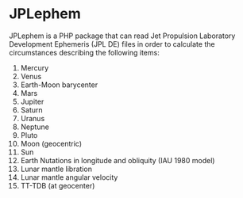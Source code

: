 # JPLephem
JPLephem is a PHP package that can read Jet Propulsion Laboratory Development Ephemeris (JPL DE) files in order to calculate the circumstances describing the following items:

  1. Mercury
  2. Venus  
  3. Earth-Moon barycenter  
  4. Mars   
  5. Jupiter   
  6. Saturn  
  7. Uranus  
  8. Neptune  
  9. Pluto  
  10. Moon (geocentric)  
  11. Sun  
  12. Earth Nutations in longitude and obliquity (IAU 1980 model)  
  13. Lunar mantle libration  
  14. Lunar mantle angular velocity  
  15. TT-TDB (at geocenter)  
